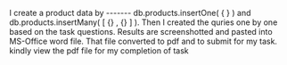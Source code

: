 I create a product data by ------- db.products.insertOne( { } ) and
                                   db.products.insertMany( [ {} , {} ] ).
Then I created the quries one by one based on the task questions.
Results are screenshotted and pasted into MS-Office word file.
That file converted to pdf and to submit for my task.
kindly view the pdf file for my completion of task
                          
